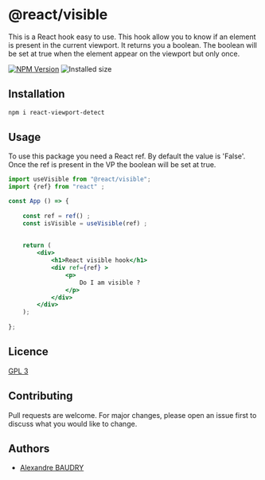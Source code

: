 # @react/visible
This is a React hook easy to use. This hook allow you to know if an element is present in the current viewport.
It returns you a boolean. The boolean will be set at true when the element appear on the viewport but only once.

[![NPM Version](https://badgen.net/npm/v/react-viewport-detect)](https://www.npmjs.com/package/react-mui-snackbar)
![Installed size](https://badgen.net/packagephobia/install/react-viewport-detect)

## Installation 
```bash
npm i react-viewport-detect
```

## Usage
To use this package you need a React ref. 
By default the value is 'False'. Once the ref is present in the VP the boolean will be set at true.

````jsx
import useVisible from "@react/visible";
import {ref} from "react" ;

const App () => {
    
    const ref = ref() ; 
    const isVisible = useVisible(ref) ;
    
    
    return (
        <div>
            <h1>React visible hook</h1>
            <div ref={ref} >
                <p>
                    Do I am visible ? 
                </p>
            </div>
        </div>
    );
    
};
````

## Licence
[GPL 3](https://www.gnu.org/licenses/gpl-3.0.fr.html)

## Contributing
Pull requests are welcome. For major changes, please open an issue first to discuss what you would like to change.

## Authors 
- [Alexandre BAUDRY](https://github.com/Alexandrebdry)
